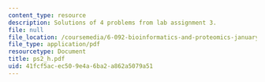 ```yaml
---
content_type: resource
description: Solutions of 4 problems from lab assignment 3.
file: null
file_location: /coursemedia/6-092-bioinformatics-and-proteomics-january-iap-2005/41fcf5acec509e4a6ba2a862a5079a51_ps2_h.pdf
file_type: application/pdf
resourcetype: Document
title: ps2_h.pdf
uid: 41fcf5ac-ec50-9e4a-6ba2-a862a5079a51
---
```

